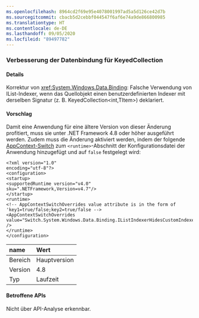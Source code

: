 ```yaml
---
ms.openlocfilehash: 8964cd2f69e95e4078001997ad5a5d126ce42d7b
ms.sourcegitcommit: cbacb5d2cebbf044547f6af6e74a9de866800985
ms.translationtype: HT
ms.contentlocale: de-DE
ms.lasthandoff: 09/05/2020
ms.locfileid: "89497782"
---
```

### <a name="data-binding-improvement-for-keyedcollection"></a>Verbesserung der Datenbindung für KeyedCollection

#### <a name="details"></a>Details

Korrektur von <xref:System.Windows.Data.Binding>: Falsche Verwendung von IList-Indexer, wenn das Quellobjekt einen benutzerdefinierten Indexer mit derselben Signatur (z. B. KeyedCollection&lt;int,TItem&gt;) deklariert.

#### <a name="suggestion"></a>Vorschlag

Damit eine Anwendung für eine ältere Version von dieser Änderung profitiert, muss sie unter .NET Framework 4.8 oder höher ausgeführt werden. Zudem muss die Änderung aktiviert werden, indem der folgende [AppContext-Switch](https://docs.microsoft.com/dotnet/framework/configure-apps/file-schema/runtime/appcontextswitchoverrides-element) zum <code>&lt;runtime&gt;</code>-Abschnitt der Konfigurationsdatei der Anwendung hinzugefügt und auf <code>false</code> festgelegt wird:<pre><code class="lang-xml">&lt;?xml version=&quot;1.0&quot; encoding=&quot;utf-8&quot;?&gt;&#13;&#10;&lt;configuration&gt;&#13;&#10;&lt;startup&gt;&#13;&#10;&lt;supportedRuntime version=&quot;v4.0&quot; sku=&quot;.NETFramework,Version=v4.7&quot;/&gt;&#13;&#10;&lt;/startup&gt;&#13;&#10;&lt;runtime&gt;&#13;&#10;&lt;!-- AppContextSwitchOverrides value attribute is in the form of &#39;key1=true/false;key2=true/false  --&gt;&#13;&#10;&lt;AppContextSwitchOverrides value=&quot;Switch.System.Windows.Data.Binding.IListIndexerHidesCustomIndexer=false&quot; /&gt;&#13;&#10;&lt;/runtime&gt;&#13;&#10;&lt;/configuration&gt;&#13;&#10;</code></pre>

| name    | Wert       |
|:--------|:------------|
| Bereich   |Hauptversion|
|Version|4.8|
|Typ|Laufzeit|

#### <a name="affected-apis"></a>Betroffene APIs

Nicht über API-Analyse erkennbar.

<!--

#### Affected APIs

Not detectable via API analysis.

-->
